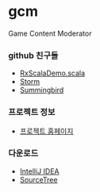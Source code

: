 gcm
===

Game Content Moderator

### github 친구들

* [RxScalaDemo.scala](https://github.com/Netflix/RxJava/blob/master/language-adaptors/rxjava-scala/src/examples/scala/rx/lang/scala/examples/RxScalaDemo.scala)
* [Storm](https://github.com/nathanmarz/storm)
* [Summingbird](https://github.com/twitter/summingbird)

### 프로젝트 정보

* [프로젝트 홈페이지](http://meslab.snu.ac.kr/courses/2014s/project/)

### 다운로드

* [IntelliJ IDEA](http://www.jetbrains.com/idea/)
* [SourceTree](http://www.sourcetreeapp.com/)
